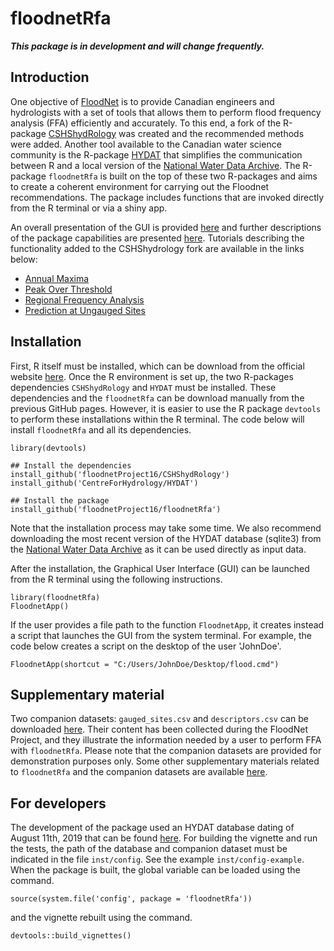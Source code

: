 # floodnetRfa

**_This package is in development and will change frequently._**

## Introduction

One objective of [FloodNet](http://www.nsercfloodnet.ca/) is to provide Canadian engineers and hydrologists with a set of tools that allows them to perform flood frequency analysis (FFA) efficiently and accurately.
To this end, a fork of the R-package [CSHShydRology](https://github.com/floodnetProject16/CSHShydRology) was created and the recommended methods were added.
Another tool available to the Canadian water science community is the R-package [HYDAT](https://github.com/CentreForHydrology/HYDAT) that simplifies the communication between R and a local version of the [National Water Data Archive](https://www.canada.ca/en/environment-climate-change/services/water-overview/quantity/monitoring/survey/data-products-services/national-archive-hydat.html).
The R-package `floodnetRfa` is built on the top of these two R-packages and aims to create a coherent environment for carrying out the Floodnet recommendations.
The package includes functions that are invoked directly from the R terminal or via a shiny app.

An overall presentation of the GUI is provided [here](https://drive.google.com/file/d/1afqucRG49VSV7vPhFpKZV8WOMYdnauri/view?usp=sharing) and further descriptions of the package capabilities are presented [here](https://drive.google.com/file/d/1I6JM9Gmkbnrn6p42gQYWDjJtpGazsUD6/view?usp=sharing). 
Tutorials describing the functionality added to the CSHShydrology fork are available in the links below:

* [Annual Maxima](https://drive.google.com/file/d/1tmYs7yev8epRYL3b07YDxbdaWBxObt-0/view?usp=sharing)
* [Peak Over Threshold](https://drive.google.com/file/d/1pkOSuJauiVaXAiHh_CFC1mP2GjR_VqFv/view?usp=sharing)
* [Regional Frequency Analysis](https://drive.google.com/file/d/1FspvEqg4Mc2kmvg_womhidmE9MkYGPef/view?usp=sharing)
* [Prediction at Ungauged Sites](https://drive.google.com/file/d/1OI0uMTTPQ9loEgg2RRPWkkATKhNUR0jR/view?usp=sharing)



## Installation

First, R itself must be installed, which can be download from the official website [here](https://cloud.r-project.org/).
Once the R environment is set up, the two R-packages dependencies `CSHShydRology` and `HYDAT` must be installed.
These dependencies and the `floodnetRfa` can be download manually from the previous GitHub pages.
However, it is easier to use the R package `devtools` to perform these installations within the R terminal. 
The code below will install `floodnetRfa` and all its dependencies.

    library(devtools)
    
    ## Install the dependencies
    install_github('floodnetProject16/CSHShydRology')
    install_github('CentreForHydrology/HYDAT')

    ## Install the package
    install_github('floodnetProject16/floodnetRfa')

Note that the installation process may take some time.
We also recommend downloading the most recent version of the HYDAT database (sqlite3) from the
[National Water Data Archive](https://www.canada.ca/en/environment-climate-change/services/water-overview/quantity/monitoring/survey/data-products-services/national-archive-hydat.html) as it can be used directly as input data.

After the installation, the Graphical User Interface (GUI) can be launched from the R terminal using the following instructions.  

    library(floodnetRfa)
    FloodnetApp()

If the user provides a file path to the function `FloodnetApp`, it creates instead a script that launches the GUI from the system terminal. For example, the code below creates a script on the desktop of the user 'JohnDoe'. 

    FloodnetApp(shortcut = "C:/Users/JohnDoe/Desktop/flood.cmd")


## Supplementary material

Two companion datasets: `gauged_sites.csv` and `descriptors.csv` can be downloaded [here](https://drive.google.com/file/d/1TD-XhX1hQtjcWQFSKErzOvlBXfvYtrnf/view?usp=sharing).
Their content has been collected during the FloodNet Project, and they illustrate the information needed by a user to perform FFA with `floodnetRfa`.
Please note that the companion datasets are provided for demonstration purposes only.
Some other supplementary materials related to `floodnetRfa` and the companion datasets are available [here](https://github.com/martindurocher/floodnetRfa_extra). 

## For developers

The development of the package used an HYDAT database dating of August 11th, 2019 that can be found [here](https://drive.google.com/file/d/1YI8pmB0U2Tp9FVVPpu2So8SmWIid9PsP/view?usp=sharing).
For building the vignette and run the tests, the path of the database and companion dataset must be indicated in the file `inst/config`.
See the example `inst/config-example`.
When the package is built, the global variable can be loaded using the command.

    source(system.file('config', package = 'floodnetRfa'))
    
and the vignette rebuilt using the command.

    devtools::build_vignettes()

